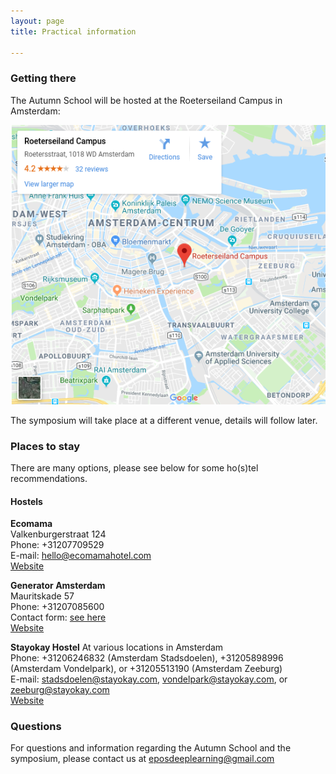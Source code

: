```yaml
---
layout: page
title: Practical information

---
```



### Getting there

The Autumn School will be hosted at the Roeterseiland Campus in Amsterdam:


[![RoeterseilandCampus](/imgs/mapREC.png)](https://www.google.com/maps/place/Roeterseiland+Campus/@52.363313,4.9097836,17z/data=!3m1!4b1!4m5!3m4!1s0x47c60998ffb76569:0x42b058cd42580a78!8m2!3d52.3633097!4d4.9119723)

The symposium will take place at a different venue, details will follow later.

### Places to stay
There are many options, please see below for some ho(s)tel recommendations.  

#### Hostels

**Ecomama** <br>
Valkenburgerstraat 124 <br>
Phone: +31207709529 <br>
E-mail: hello@ecomamahotel.com <br>
[Website](http://www.ecomamahotel.com/) <br>


**Generator Amsterdam**  <br>
Mauritskade 57 <br>
Phone: +31207085600 <br>
Contact form: [see here](https://staygenerator.com/information/contact-us) <br>
[Website](https://staygenerator.com/destinations/amsterdam?utm_source=google-my-business&utm_medium=organic&utm_campaign=hostel-Amsterdam)<br>


**Stayokay Hostel**
At various locations in Amsterdam <br>
Phone: +31206246832 (Amsterdam Stadsdoelen), +31205898996 (Amsterdam Vondelpark), or +31205513190 (Amsterdam Zeeburg)<br>
E-mail: stadsdoelen@stayokay.com, vondelpark@stayokay.com, or zeeburg@stayokay.com<br>
[Website](https://www.stayokay.com)<br>


### Questions
For questions and information regarding the Autumn School and the symposium, please contact us at <eposdeeplearning@gmail.com> 


